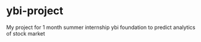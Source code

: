 # ybi-project
My project for 1 month summer internship ybi foundation to predict analytics of stock market
